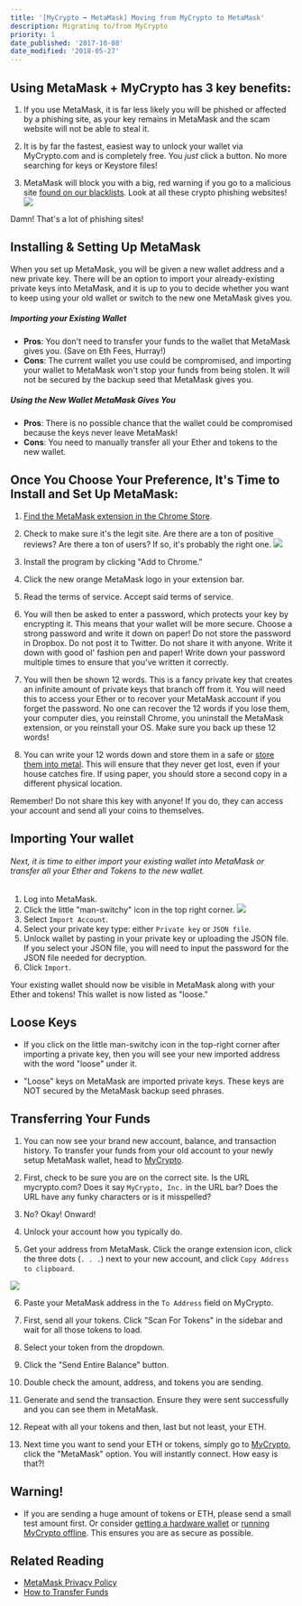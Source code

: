 ```yaml
---
title: '[MyCrypto ➡ MetaMask] Moving from MyCrypto to MetaMask'
description: Migrating to/from MyCrypto
priority: 1
date_published: '2017-10-08'
date_modified: '2018-05-27'
---
```


## Using MetaMask + MyCrypto has 3 key benefits:

1. If you use MetaMask, it is far less likely you will be phished or affected by a phishing site, as your key remains in MetaMask and the scam website will not be able to steal it.

2. It is by far the fastest, easiest way to unlock your wallet via MyCrypto.com and is completely free. You *just* click a button. No more searching for keys or Keystore files!

3. MetaMask will block you with a big, red warning if you go to a malicious site [found on our blacklists](https://github.com/409H/EtherAddressLookup/blob/master/blacklists/domains.json). Look at all these crypto phishing websites! ![](../images/metamask/moving-from-private-key-to-metamask_03.jpg)

Damn! That's a lot of phishing sites!

## Installing & Setting Up MetaMask

When you set up MetaMask, you will be given a new wallet address and a new private key. There will be an option to import your already-existing private keys into MetaMask, and it is up to you to decide whether you want to keep using your old wallet or switch to the new one MetaMask gives you.

##### Importing your Existing Wallet

*  **Pros**: You don't need to transfer your funds to the wallet that MetaMask gives you. (Save on Eth Fees, Hurray!)
*  **Cons**: The current wallet you use could be compromised, and importing your wallet to MetaMask won't stop your funds
from being stolen. It will not be secured by the backup seed that MetaMask gives you.

##### Using the New Wallet MetaMask Gives You
*  **Pros**: There is no possible chance that the wallet could be compromised because the keys never leave MetaMask!
*  **Cons**: You need to manually transfer all your Ether and tokens to the new wallet.

## Once You Choose Your Preference, It's Time to Install and Set Up MetaMask:

1. [Find the MetaMask extension in the Chrome Store](https://chrome.google.com/webstore/detail/metamask/nkbihfbeogaeaoehlefnkodbefgpgknn).

2. Check to make sure it's the legit site. Are there are a ton of positive reviews? Are there a ton of users? If so, it's probably the right one. ![](../images/metamask/moving-from-private-key-to-metamask_01.jpg)

3. Install the program by clicking "Add to Chrome."

4. Click the new orange MetaMask logo in your extension bar.

5. Read the terms of service. Accept said terms of service.

6. You will then be asked to enter a password, which protects your key by encrypting it. This means that your wallet will be more secure. Choose a strong password and write it down on paper! Do not store the password in Dropbox. Do not post it to Twitter. Do not share it with anyone. Write it down with good ol' fashion pen and paper! Write down your password multiple times to ensure that you've written it correctly.

7. You will then be shown 12 words. This is a fancy private key that creates an infinite amount of private keys that branch off from it. You will need this to access your Ether or to recover your MetaMask account if you forget the password. No one can recover the 12 words if you lose them, your computer dies, you reinstall Chrome, you uninstall the MetaMask extension, or you reinstall your OS. Make sure you back up these 12 words!

8. You can write your 12 words down and store them in a safe or [store them into metal](https://stee.ly/2Hcl4RE). This will ensure that they never get lost, even if your house catches fire. If using paper, you should store a second copy in a different physical location.

<div class="alert alert-danger">
  Remember! Do not share this key with anyone! If you do, they can access your account and send all your coins to themselves.
</div>

## Importing Your wallet

###### Next, it is time to either import your existing wallet into MetaMask or transfer all your Ether and Tokens to the new wallet.

1. Log into MetaMask.
2. Click the little "man-switchy" icon in the top right corner. ![](https://i.imgur.com/oWo09hI.png)
3. Select `Import Account`.
4. Select your private key type: either `Private key` or `JSON file`.
4. Unlock wallet by pasting in your private key or uploading the JSON file. If you select your JSON file, you will need to input the password for the JSON file needed for decryption.
5. Click `Import`.

Your existing wallet should now be visible in MetaMask along with your Ether and tokens! This wallet is now listed as "loose."

## Loose Keys

*  If you click on the little man-switchy icon in the top-right corner after importing a private key, then you will see your new imported address with the word "loose" under it.

*  "Loose" keys on MetaMask are imported private keys. These keys are NOT secured by the MetaMask backup seed phrases.

## Transferring Your Funds

1. You can now see your brand new account, balance, and transaction history. To transfer your funds from your old account to your newly setup MetaMask wallet, head to [MyCrypto](https://mycrypto.com/account).

2. First, check to be sure you are on the correct site. Is the URL mycrypto.com? Does it say `MyCrypto, Inc.` in the URL bar? Does the URL have any funky characters or is it misspelled?

3. No? Okay! Onward!

4. Unlock your account how you typically do.

5. Get your address from MetaMask. Click the orange extension icon, click the three dots (`. . .`) next to your new account, and click `Copy Address to clipboard`.

![](../images/metamask/moving-from-private-key-to-metamask_02.jpg)

6. Paste your MetaMask address in the `To Address` field on MyCrypto.

7. First, send all your tokens. Click "Scan For Tokens" in the sidebar and wait for all those tokens to load.

8. Select your token from the dropdown.

9. Click the "Send Entire Balance" button.

10. Double check the amount, address, and tokens you are sending.

10. Generate and send the transaction. Ensure they were sent successfully and you can see them in MetaMask.

11. Repeat with all your tokens and then, last but not least, your ETH.

12. Next time you want to send your ETH or tokens, simply go to [MyCrypto](https://mycrypto.com/), click the "MetaMask" option. You will instantly connect. How easy is that?!

## Warning!

*  If you are sending a huge amount of tokens or ETH, please send a small test amount first. Or consider [getting a hardware wallet](https://support.mycrypto.com/hardware-wallets/hardware-wallet-recommendations.html) or [running MyCrypto offline](https://support.mycrypto.com/offline/running-mycrypto-locally.html). This ensures you are as secure as possible.

## Related Reading

*  [MetaMask Privacy Policy](https://metamask.io/privacy.html)
*  [How to Transfer Funds](https://support.mycrypto.com/send/how-to-send-transaction.html)

